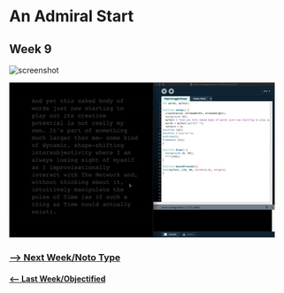 # An Admiral Start
## Week 9

![screenshot](majortest.jpg)

![](heartbeat.gif)

### <a href='https://bridieotoole.github.io/codewords/week_10/'> --> Next Week/Noto Type </a>
#### <a href='https://bridieotoole.github.io/codewords/week_08/'> <-- Last Week/Objectified </a>
